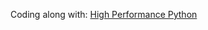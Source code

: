 Coding along with:
<a href="https://github.com/mynameisfiber/high_performance_python_2e">High Performance Python</a>
